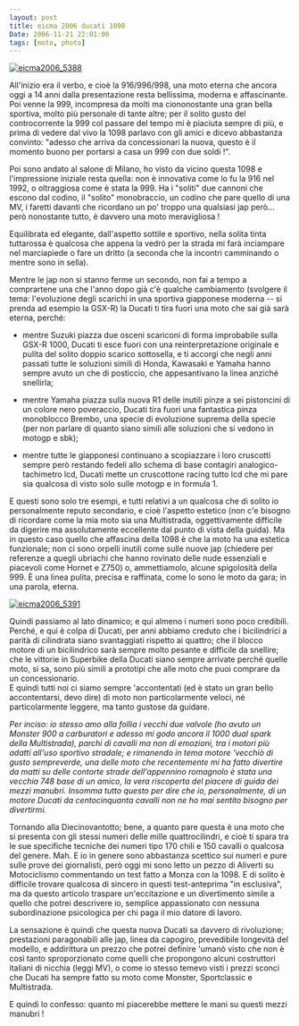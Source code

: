 ```yaml
---
layout: post
title: eicma 2006 ducati 1098
Date: 2006-11-21 22:01:00
tags: [moto, photo]
---
```

 

[![eicma2006_5388](http://static.flickr.com/116/303111355_b9b0319121_m.jpg)](http://www.flickr.com/photos/aadm/303111355/)  
  
All'inizio era il verbo, e cioè la 916/996/998, una moto eterna che ancora oggi a 14 anni dalla presentazione resta bellissima, moderna e affascinante. Poi venne la 999, incompresa da molti ma ciononostante una gran bella sportiva, molto più personale di tante altre; per il solito gusto del controcorrente la 999 col passare del tempo mi è piaciuta sempre di più, e prima di vedere dal vivo la 1098 parlavo con gli amici e dicevo abbastanza convinto: "adesso che arriva da concessionari la nuova, questo è il momento buono per portarsi a casa un 999 con due soldi !".  
  
Poi sono andato al salone di Milano, ho visto da vicino questa 1098 e l'impressione iniziale resta quella: non è innovativa come lo fu la 916 nel 1992, o oltraggiosa come è stata la 999. Ha i "soliti" due cannoni che escono dal codino, il "solito" monobraccio, un codino che pare quello di una MV, i faretti davanti che ricordano un po' troppo una qualsiasi jap però... però nonostante tutto, è davvero una moto meravigliosa !
  
Equilibrata ed elegante, dall'aspetto sottile e sportivo, nella solita tinta tuttarossa è qualcosa che appena la vedrò per la strada mi farà inciampare nel marciapiede o fare un dritto (a seconda che la incontri camminando o mentre sono in sella).  

Mentre le jap non si stanno ferme un secondo, non fai a tempo a comprartene una che l'anno dopo già c'è qualche cambiamento (svolgere il tema: l'evoluzione degli scarichi in una sportiva giapponese moderna -- si prenda ad esempio la GSX-R) la Ducati ti tira fuori una moto che sai già sarà eterna, perché:  
  

  * mentre Suzuki piazza due osceni scariconi di forma improbabile sulla GSX-R 1000, Ducati ti esce fuori con una reinterpretazione originale e pulita del solito doppio scarico sottosella, e ti accorgi che negli anni passati tutte le soluzioni simili di Honda, Kawasaki e Yamaha hanno sempre avuto un che di posticcio, che appesantivano la linea anziché snellirla;
  

  * mentre Yamaha piazza sulla nuova R1 delle inutili pinze a sei pistoncini di un colore nero poveraccio, Ducati tira fuori una fantastica pinza monoblocco Brembo, una specie di evoluzione suprema della specie (per non parlare di quanto siano simili alle soluzioni che si vedono in motogp e sbk);
  

  * mentre tutte le giapponesi continuano a scopiazzare i loro cruscotti sempre però restando fedeli allo schema di base contagiri analogico-tachimetro lcd, Ducati mette un cruscottone racing tutto lcd che mi pare sia qualcosa di visto solo sulle motogp e in formula 1.
  
  
E questi sono solo tre esempi, e tutti relativi a un qualcosa che di solito io personalmente reputo secondario, e cioè l'aspetto estetico (non c'e bisogno di ricordare come la mia moto sia una Multistrada, oggettivamente difficile da digerire ma assolutamente eccellente dal punto di vista della guida). Ma in questo caso quello che affascina della 1098 è che la moto ha una estetica funzionale; non ci sono orpelli inutili come sulle nuove jap (chiedere per referenze a quegli ubriachi che hanno rovinato delle nude essenziali e piacevoli come Hornet e Z750) o, ammettiamolo, alcune spigolosità della 999. È una linea pulita, precisa e raffinata, come lo sono le moto da gara; in una parola, eterna.  
  
[![eicma2006_5391](http://static.flickr.com/101/303111600_fad241193f_m.jpg)](http://www.flickr.com/photos/aadm/303111600/)  
  
Quindi passiamo al lato dinamico; e qui almeno i numeri sono poco credibili.  
Perché, e qui è colpa di Ducati, per anni abbiamo creduto che i bicilindrici a parità di cilindrata siano svantaggiati rispetto ai quattro; che il blocco motore di un bicilindrico sarà sempre molto pesante e difficile da snellire; che le vittorie in Superbike della Ducati siano sempre arrivate perché quelle moto, si sa, sono più simili a prototipi che alle moto che puoi comprare da un concessionario.  
E quindi tutti noi ci siamo sempre 'accontentatì (ed è stato un gran bello accontentarsi, devo dire) di moto non particolarmente veloci, né particolarmente leggere, ma tanto gustose da guidare.  


_Per inciso: io stesso amo alla follia i vecchi due valvole (ho avuto un Monster 900 a carburatori e adesso mi godo ancora il 1000 dual spark della Multistrada), parchi di cavalli ma non di emozioni, tra i motori più adatti all'uso sportivo stradale; e rimanendo in tema motore 'vecchiò di gusto sempreverde, una delle moto che recentemente mi ha fatto divertire da matti su delle contorte strade dell'appennino romagnolo è stata una vecchia 748 base di un amico, la vera riscoperta del piacere di guida dei mezzi manubri. Insomma tutto questo per dire che io, personalmente, di un motore Ducati da centocinquanta cavalli non ne ho mai sentito bisogno per divertirmi._

  
Tornando alla Diecinovantotto; bene, a quanto pare questa è una moto che si presenta con gli stessi numeri delle mille quattrocilindri, e cioè ti spara tra le sue specifiche tecniche dei numeri tipo 170 chili e 150 cavalli o qualcosa del genere. Mah. E io in genere sono abbastanza scettico sui numeri e pure sulle prove dei giornalisti, però oggi mi sono letto un pezzo di Aliverti su Motociclismo commentando un test fatto a Monza con la 1098. E di solito è difficile trovare qualcosa di sincero in questi test-anteprima "in esclusiva", ma da questo articolo traspare un'eccitazione e un divertimento simile a quello che potrei descrivere io, semplice appassionato con nessuna subordinazione psicologica per chi paga il mio datore di lavoro.  
  
La sensazione è quindi che questa nuova Ducati sa davvero di rivoluzione; prestazioni paragonabili alle jap, linea da capogiro, prevedibile longevità del modello, e addirittura un prezzo che potrei definire 'umanò visto che non è così tanto sproporzionato come quelli che propongono alcuni costruttori italiani di nicchia (leggi MV), o come io stesso temevo visti i prezzi sconci che Ducati ha sempre fatto su moto come Monster, Sportclassic e Multistrada.  
  
E quindi lo confesso: quanto mi piacerebbe mettere le mani su questi mezzi manubri ! 
